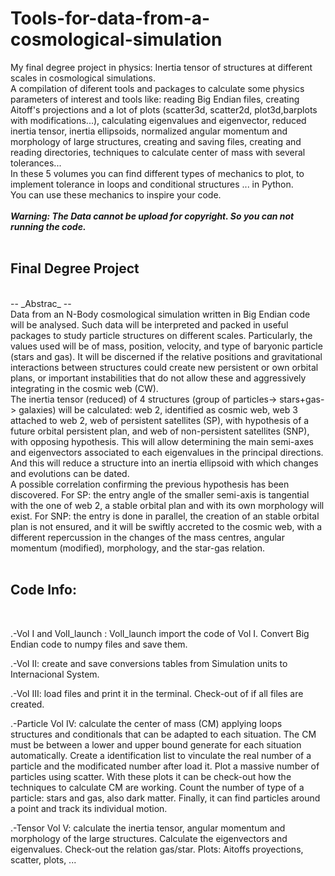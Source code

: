 # Tools-for-data-from-a-cosmological-simulation
My final degree project in physics: Inertia tensor of structures at different scales in cosmological simulations.<br/>
A compilation of diferent tools and packages to calculate some physics parameters of interest and tools like: reading Big Endian files, creating Aitoff's projections and a lot of plots (scatter3d, scatter2d, plot3d,barplots with modifications...), calculating eigenvalues and eigenvector, reduced inertia tensor, inertia ellipsoids, normalized angular momentum and morphology of large structures, creating and saving files, creating and reading directories, techniques to calculate center of mass with several tolerances...
<br/>
In these 5 volumes you can find different types of mechanics to plot, to implement tolerance in loops and conditional structures ... in Python.<br/>
You can use these mechanics to inspire your code.
<br/>
<br/>
***Warning: The Data cannot be upload for copyright. So you can not running the code.***
<br/>
<br/>
## Final Degree Project
<br/>
                                                                              -- _Abstrac_ --
<br/>
Data from an N-Body cosmological simulation written in Big Endian code will be analysed. Such data will be interpreted and packed in useful packages to study particle structures on different scales. Particularly, the values used will be of mass, position, velocity, and type of baryonic particle (stars and gas). It will be discerned if the relative positions and gravitational interactions between structures could create new persistent or own orbital plans, or important instabilities that do not allow these and aggressively integrating in the cosmic web (CW). 
<br/>
The inertia tensor (reduced) of 4 structures (group of particles-> stars+gas-> galaxies) will be calculated: web 2, identified as cosmic web, web 3 attached to web 2, web of persistent satellites (SP), with hypothesis of a future orbital persistent plan, and web of non-persistent satellites (SNP), with opposing hypothesis. This will allow determining the main semi-axes and eigenvectors associated to each eigenvalues in the principal directions.  And this will reduce a structure into an inertia ellipsoid with which changes and evolutions can be dated. 
<br/>
A possible correlation confirming the previous hypothesis has been discovered. For SP: the entry angle of the smaller semi-axis is tangential with the one of web 2, a stable orbital plan and with its own morphology will exist. For SNP: the entry is done in parallel, the creation of an stable orbital plan is not ensured, and it will be swiftly accreted to the cosmic web, with a different repercussion in the changes of the mass centres, angular momentum (modified), morphology, and the star-gas relation.
<br/>
<br/>

## Code Info:
<br/>

  .-Vol I and VolI_launch : VolI_launch import the code of Vol I. Convert Big Endian code to numpy files and save them. 
<br/>

  .-Vol II: create and save conversions tables from Simulation units to Internacional System.
 <br/>

  .-Vol III: load files and print it in the terminal. Check-out of if all files are created. 
 <br/>

  .-Particle Vol IV: calculate the center of mass (CM) applying loops structures and conditionals that can be adapted to each situation. The CM must be between a lower and upper bound generate for each situation automatically. Create a identification list to vinculate the real number of a particle and the modificated number after load it. Plot a massive number of particles using scatter. With these plots it can be check-out how the techniques to calculate CM are working. Count the number of type of a particle: stars and gas, also dark matter. Finally, it can find particles around a point and track its individual motion.
 <br/>

  .-Tensor Vol V: calculate the inertia tensor, angular momentum and morphology of the large structures. Calculate the eigenvectors and eigenvalues. Check-out the relation gas/star. Plots: Aitoffs proyections, scatter, plots, ... 
